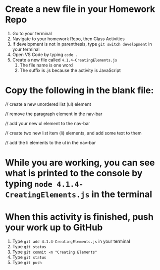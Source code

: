 # Create a new file in your Homework Repo
1. Go to your terminal
2. Navigate to your homework Repo, then Class Activities
3. If development is not in parenthesis, type `git switch development` in your terminal
4. Open VS Code by typing `code .`
5. Create a new file called `4.1.4-CreatingElements.js`
    1. The file name is one word
    2. The suffix is .js because the activity is JavaScript

# Copy the following in the blank file:

// create a new unordered list (ul) element

// remove the paragraph element in the nav-bar

// add your new ul element to the nav-bar

// create two new list item (li) elements, and add some text to them

// add the li elements to the ul in the nav-bar

# While you are working, you can see what is printed to the console by typing `node 4.1.4-CreatingElements.js` in the terminal

# When this activity is finished, push your work up to GitHub
1. Type `git add 4.1.4-CreatingElements.js` in your terminal
2. Type `git status`
3. Type `git commit -m "Creating Elements"`
4. Type `git status`
5. Type `git push`
